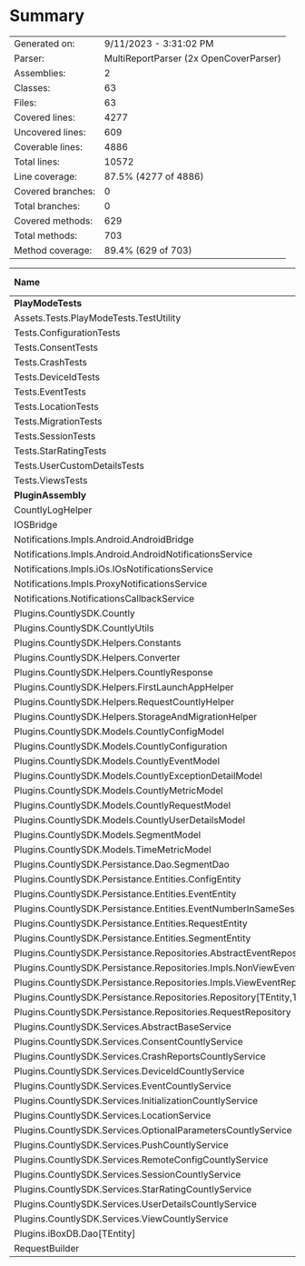 ﻿# Summary
|||
|:---|:---|
| Generated on: | 9/11/2023 - 3:31:02 PM |
| Parser: | MultiReportParser (2x OpenCoverParser) |
| Assemblies: | 2 |
| Classes: | 63 |
| Files: | 63 |
| Covered lines: | 4277 |
| Uncovered lines: | 609 |
| Coverable lines: | 4886 |
| Total lines: | 10572 |
| Line coverage: | 87.5% (4277 of 4886) |
| Covered branches: | 0 |
| Total branches: | 0 |
| Covered methods: | 629 |
| Total methods: | 703 |
| Method coverage: | 89.4% (629 of 703) |

|**Name**|**Covered**|**Uncovered**|**Coverable**|**Total**|**Line coverage**|**Covered**|**Total**|**Branch coverage**|**Covered**|**Total**|**Method coverage**|
|:---|---:|---:|---:|---:|---:|---:|---:|---:|---:|---:|---:|
|**PlayModeTests**|**2232**|**9**|**2241**|**4649**|**99.5%**|**0**|**0**|****|**167**|**168**|**99.4%**|
|Assets.Tests.PlayModeTests.TestUtility|0|4|4|18|0%|0|0||0|1|0%|
|Tests.ConfigurationTests|98|0|98|190|100%|0|0||5|5|100%|
|Tests.ConsentTests|314|3|317|704|99%|0|0||28|28|100%|
|Tests.CrashTests|113|0|113|260|100%|0|0||9|9|100%|
|Tests.DeviceIdTests|185|2|187|400|98.9%|0|0||19|19|100%|
|Tests.EventTests|461|0|461|921|100%|0|0||23|23|100%|
|Tests.LocationTests|75|0|75|158|100%|0|0||8|8|100%|
|Tests.MigrationTests|248|0|248|456|100%|0|0||21|21|100%|
|Tests.SessionTests|166|0|166|353|100%|0|0||14|14|100%|
|Tests.StarRatingTests|108|0|108|224|100%|0|0||9|9|100%|
|Tests.UserCustomDetailsTests|290|0|290|601|100%|0|0||17|17|100%|
|Tests.ViewsTests|174|0|174|364|100%|0|0||14|14|100%|
|**PluginAssembly**|**2045**|**600**|**2645**|**5923**|**77.3%**|**0**|**0**|****|**462**|**535**|**86.3%**|
|CountlyLogHelper|27|2|29|50|93.1%|0|0||6|6|100%|
|IOSBridge|0|34|34|86|0%|0|0||0|16|0%|
|Notifications.Impls.Android.AndroidBridge|4|20|24|53|16.6%|0|0||3|9|33.3%|
|Notifications.Impls.Android.AndroidNotificationsService|17|41|58|131|29.3%|0|0||3|7|42.8%|
|Notifications.Impls.iOs.IOsNotificationsService|0|38|38|89|0%|0|0||0|7|0%|
|Notifications.Impls.ProxyNotificationsService|12|27|39|85|30.7%|0|0||3|7|42.8%|
|Notifications.NotificationsCallbackService|6|28|34|87|17.6%|0|0||1|5|20%|
|Plugins.CountlySDK.Countly|186|84|270|498|68.8%|0|0||45|51|88.2%|
|Plugins.CountlySDK.CountlyUtils|34|13|47|117|72.3%|0|0||10|12|83.3%|
|Plugins.CountlySDK.Helpers.Constants|5|0|5|66|100%|0|0||3|3|100%|
|Plugins.CountlySDK.Helpers.Converter|25|8|33|72|75.7%|0|0||5|7|71.4%|
|Plugins.CountlySDK.Helpers.CountlyResponse|7|0|7|15|100%|0|0||9|9|100%|
|Plugins.CountlySDK.Helpers.FirstLaunchAppHelper|15|1|16|34|93.7%|0|0||2|2|100%|
|Plugins.CountlySDK.Helpers.RequestCountlyHelper|78|51|129|232|60.4%|0|0||8|8|100%|
|Plugins.CountlySDK.Helpers.StorageAndMigrationHelper|123|3|126|235|97.6%|0|0||26|26|100%|
|Plugins.CountlySDK.Models.CountlyConfigModel|0|18|18|67|0%|0|0||0|2|0%|
|Plugins.CountlySDK.Models.CountlyConfiguration|79|6|85|252|92.9%|0|0||14|16|87.5%|
|Plugins.CountlySDK.Models.CountlyEventModel|27|3|30|93|90%|0|0||22|23|95.6%|
|Plugins.CountlySDK.Models.CountlyExceptionDetailModel|25|0|25|67|100%|0|0||49|49|100%|
|Plugins.CountlySDK.Models.CountlyMetricModel|17|0|17|59|100%|0|0||24|24|100%|
|Plugins.CountlySDK.Models.CountlyRequestModel|11|0|11|24|100%|0|0||8|8|100%|
|Plugins.CountlySDK.Models.CountlyUserDetailsModel|27|3|30|75|90%|0|0||20|21|95.2%|
|Plugins.CountlySDK.Models.SegmentModel|10|0|10|24|100%|0|0||5|5|100%|
|Plugins.CountlySDK.Models.TimeMetricModel|25|2|27|69|92.5%|0|0||13|13|100%|
|Plugins.CountlySDK.Persistance.Dao.SegmentDao|19|1|20|50|95%|0|0||2|2|100%|
|Plugins.CountlySDK.Persistance.Entities.ConfigEntity|0|3|3|13|0%|0|0||0|1|0%|
|Plugins.CountlySDK.Persistance.Entities.EventEntity|3|0|3|13|100%|0|0||1|1|100%|
|Plugins.CountlySDK.Persistance.Entities.EventNumberInSameSessionEntity|0|3|3|14|0%|0|0||0|1|0%|
|Plugins.CountlySDK.Persistance.Entities.RequestEntity|3|0|3|13|100%|0|0||1|1|100%|
|Plugins.CountlySDK.Persistance.Entities.SegmentEntity|3|0|3|14|100%|0|0||1|1|100%|
|Plugins.CountlySDK.Persistance.Repositories.AbstractEventRepository|40|9|49|86|81.6%|0|0||6|7|85.7%|
|Plugins.CountlySDK.Persistance.Repositories.Impls.NonViewEventRepository|6|0|6|19|100%|0|0||2|2|100%|
|Plugins.CountlySDK.Persistance.Repositories.Impls.ViewEventRepository|3|4|7|22|42.8%|0|0||1|2|50%|
|Plugins.CountlySDK.Persistance.Repositories.Repository[TEntity,TModel]|41|2|43|89|95.3%|0|0||9|9|100%|
|Plugins.CountlySDK.Persistance.Repositories.RequestRepository|12|0|12|29|100%|0|0||4|4|100%|
|Plugins.CountlySDK.Services.AbstractBaseService|74|0|74|135|100%|0|0||15|15|100%|
|Plugins.CountlySDK.Services.ConsentCountlyService|169|23|192|382|88%|0|0||17|18|94.4%|
|Plugins.CountlySDK.Services.CrashReportsCountlyService|63|16|79|213|79.7%|0|0||9|10|90%|
|Plugins.CountlySDK.Services.DeviceIdCountlyService|74|26|100|250|74%|0|0||10|12|83.3%|
|Plugins.CountlySDK.Services.EventCountlyService|120|18|138|302|86.9%|0|0||11|12|91.6%|
|Plugins.CountlySDK.Services.InitializationCountlyService|12|0|12|29|100%|0|0||2|2|100%|
|Plugins.CountlySDK.Services.LocationService|93|6|99|194|93.9%|0|0||17|17|100%|
|Plugins.CountlySDK.Services.OptionalParametersCountlyService|29|0|29|90|100%|0|0||11|11|100%|
|Plugins.CountlySDK.Services.PushCountlyService|21|34|55|131|38.1%|0|0||4|9|44.4%|
|Plugins.CountlySDK.Services.RemoteConfigCountlyService|28|30|58|135|48.2%|0|0||5|7|71.4%|
|Plugins.CountlySDK.Services.SessionCountlyService|98|8|106|232|92.4%|0|0||10|10|100%|
|Plugins.CountlySDK.Services.StarRatingCountlyService|30|0|30|91|100%|0|0||9|9|100%|
|Plugins.CountlySDK.Services.UserDetailsCountlyService|171|7|178|409|96%|0|0||19|19|100%|
|Plugins.CountlySDK.Services.ViewCountlyService|78|3|81|188|96.2%|0|0||7|7|100%|
|Plugins.iBoxDB.Dao[TEntity]|73|25|98|142|74.4%|0|0||7|7|100%|
|RequestBuilder|22|0|22|58|100%|0|0||3|3|100%|
